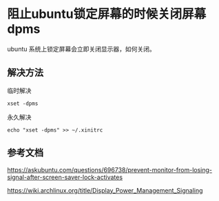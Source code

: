 # 阻止ubuntu锁定屏幕的时候关闭屏幕 dpms

ubuntu 系统上锁定屏幕会立即关闭显示器，如何关闭。

## 解决方法

临时解决
```shell
xset -dpms
```
永久解决

```shell
echo "xset -dpms" >> ~/.xinitrc
```


## 参考文档

https://askubuntu.com/questions/696738/prevent-monitor-from-losing-signal-after-screen-saver-lock-activates

https://wiki.archlinux.org/title/Display_Power_Management_Signaling